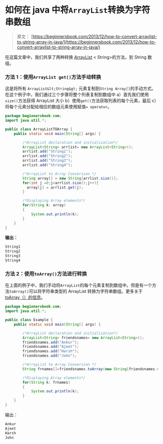 # 如何在 java 中将`ArrayList`转换为字符串数组

> 原文： [https://beginnersbook.com/2013/12/how-to-convert-arraylist-to-string-array-in-java/](https://beginnersbook.com/2013/12/how-to-convert-arraylist-to-string-array-in-java/)

在这篇文章中，我们共享了两种转换 [ArrayList](https://beginnersbook.com/2013/12/java-arraylist/ "ArrayList") &lt; String&gt;的方法。到 String 数组。

### 方法 1：使用`ArrayList get()`方法手动转换

这是将所有 `ArrayList&lt;String&gt;` 元素复制到`String Array[]`的手动方式。在这个例子中，我们通过三个步骤将整个列表复制到数组中 a）首先我们使用`size()`方法获得 ArrayList 大小 b）使用`get()`方法获取列表的每个元素，最后 c）将每个元素分配给相应的数组元素使用赋值`= operator`。

```java
package beginnersbook.com;
import java.util.*;

public class ArrayListTOArray {
	public static void main(String[] args) {

		/*ArrayList declaration and initialization*/
		ArrayList<String> arrlist= new ArrayList<String>();
		arrlist.add("String1");
		arrlist.add("String2");
		arrlist.add("String3");
		arrlist.add("String4");

		/*ArrayList to Array Conversion */
		String array[] = new String[arrlist.size()];              
		for(int j =0;j<arrlist.size();j++){
		  array[j] = arrlist.get(j);
		}

		/*Displaying Array elements*/
		for(String k: array)
		{
			System.out.println(k);
		}
	}
}
```

**输出：**

```java
String1
String2
String3
String4
```

### 方法 2：使用`toArray()`方法进行转换

在上面的例子中，我们手动将`ArrayList`的每个元素复制到数组中。但是有一个方法`toArray()`可以将字符串类型的 ArrayList 转换为字符串数组。更多关于 [toArray（）的信息](https://docs.oracle.com/javase/1.5.0/docs/api/java/util/ArrayList.html#toArray())。

```java
package beginnersbook.com;
import java.util.*;

public class Example {
	public static void main(String[] args) {

		/*ArrayList declaration and initialization*/
		ArrayList<String> friendsnames= new ArrayList<String>();
		friendsnames.add("Ankur");
		friendsnames.add("Ajeet");
		friendsnames.add("Harsh");
		friendsnames.add("John");

		/*ArrayList to Array Conversion */
		String frnames[]=friendsnames.toArray(new String[friendsnames.size()]);

		/*Displaying Array elements*/
		for(String k: frnames)
		{
			System.out.println(k);
		}
	}
}
```

输出：

```java
Ankur
Ajeet
Harsh
John
```
